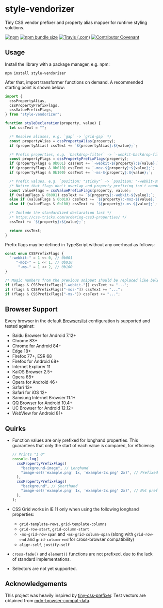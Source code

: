# style-vendorizer

Tiny CSS vendor prefixer and property alias mapper for runtime styling solutions.

[![npm](https://img.shields.io/npm/v/style-vendorizer)](https://www.npmjs.com/package/style-vendorizer)
[![npm bundle size](https://img.shields.io/bundlephobia/minzip/style-vendorizer)](https://bundlephobia.com/result?p=style-vendorizer)
[![Travis (.com)](https://img.shields.io/travis/com/kripod/style-vendorizer)](https://travis-ci.com/github/kripod/style-vendorizer)
[![Contributor Covenant](https://img.shields.io/badge/Contributor%20Covenant-v2.0%20adopted-ff69b4.svg)](./CODE_OF_CONDUCT.md)

## Usage

Install the library with a package manager, e.g. npm:

```shell
npm install style-vendorizer
```

After that, import transformer functions on demand. A recommended starting point is shown below:

```js
import {
  cssPropertyAlias,
  cssPropertyPrefixFlags,
  cssValuePrefixFlags,
} from "style-vendorizer";

function styleDeclaration(property, value) {
  let cssText = "";

  /* Resolve aliases, e.g. `gap` -> `grid-gap` */
  const propertyAlias = cssPropertyAlias(property);
  if (propertyAlias) cssText += `${propertyAlias}:${value};`;

  /* Prefix properties, e.g. `backdrop-filter` -> `-webkit-backdrop-filter` */
  const propertyFlags = cssPropertyPrefixFlags(property);
  if (propertyFlags & 0b001) cssText += `-webkit-${property}:${value};`;
  if (propertyFlags & 0b010) cssText += `-moz-${property}:${value};`;
  if (propertyFlags & 0b100) cssText += `-ms-${property}:${value};`;

  /* Prefix values, e.g. `position: "sticky"` -> `position: "-webkit-sticky"` */
  /* Notice that flags don't overlap and property prefixing isn't needed here */
  const valueFlags = cssValuePrefixFlags(property, value);
  if (valueFlags & 0b001) cssText += `${property}:-webkit-${value};`;
  else if (valueFlags & 0b010) cssText += `${property}:-moz-${value};`;
  else if (valueFlags & 0b100) cssText += `${property}:-ms-${value};`;

  /* Include the standardized declaration last */
  /* https://css-tricks.com/ordering-css3-properties/ */
  cssText += `${property}:${value};`;

  return cssText;
}
```

Prefix flags may be defined in TypeScript without any overhead as follows:

<!-- prettier-ignore-start -->

```ts
const enum CSSPrefixFlags {
  "-webkit-" = 1 << 0, // 0b001
     "-moz-" = 1 << 1, // 0b010
      "-ms-" = 1 << 2, // 0b100
}

/* Magic numbers from the previous snippet should be replaced like below: */
if (flags & CSSPrefixFlags["-webkit-"]) cssText += "...";
if (flags & CSSPrefixFlags["-moz-"]) cssText += "...";
if (flags & CSSPrefixFlags["-ms-"]) cssText += "...";
```

<!-- prettier-ignore-end -->

## Browser Support

Every browser in the default [Browserslist](https://github.com/browserslist/browserslist) configuration is supported and tested against:

- Baidu Browser for Android 7.12+
- Chrome 83+
- Chrome for Android 84+
- Edge 18+
- Firefox 77+, ESR 68
- Firefox for Android 68+
- Internet Explorer 11
- KaiOS Browser 2.5+
- Opera 68+
- Opera for Android 46+
- Safari 13+
- Safari for iOS 12+
- Samsung Internet Browser 11.1+
- QQ Browser for Android 10.4+
- UC Browser for Android 12.12+
- WebView for Android 81+

## Quirks

- Function values are only prefixed for longhand properties. This guarantees that only the start of each value is compared, for efficiency:

  ```js
  // Prints "1 0"
  console.log(
    cssPropertyPrefixFlags(
      "background-image", // Longhand
      "image-set('example.png' 1x, 'example-2x.png' 2x)", // Prefixed
    ),
    cssPropertyPrefixFlags(
      "background", // Shorthand
      "image-set('example.png' 1x, 'example-2x.png' 2x)", // Not prefixed
    ),
  );
  ```

- CSS Grid works in IE 11 only when using the following longhand properties:
  - `grid-template-rows`, `grid-template-columns`
  - `grid-row-start`, `grid-column-start`
  - `-ms-grid-row-span` and `-ms-grid-column-span` (along with `grid-row-end` and `grid-column-end` for cross-browser compatibility)
  - `align-self`, `justify-self`
- `cross-fade()` and `element()` functions are not prefixed, due to the lack of standard implementations.
- Selectors are not yet supported.

## Acknowledgements

This project was heavily inspired by [tiny-css-prefixer](https://github.com/kitten/tiny-css-prefixer). Test vectors are obtained from [mdn-browser-compat-data](https://github.com/mdn/browser-compat-data).
